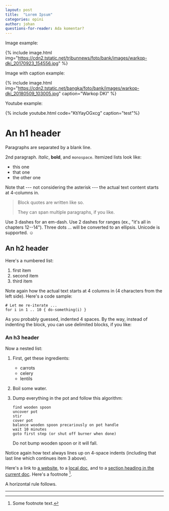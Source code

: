 ```yaml
---
layout: post
title:  "Lorem Ipsum"
categories: opini
author: johan 
questions-for-reader: Ada komentar?
---
```


Image example:

{% include image.html
    img="https://cdn2.tstatic.net/tribunnews/foto/bank/images/warkop-dki_20170923_154556.jpg"
    %}

Image with caption example:

{% include image.html
    img="https://cdn2.tstatic.net/bangka/foto/bank/images/warkop-dki_20180509_103005.jpg"
    caption="Warkop DKI"
    %}

Youtube example:

{% include youtube.html
    code="KtiYayOGxcg"
    caption="test"%}

# An h1 header

Paragraphs are separated by a blank line.

2nd paragraph. *Italic*, **bold**, and `monospace`. Itemized lists
look like:

  * this one
  * that one
  * the other one

Note that --- not considering the asterisk --- the actual text
content starts at 4-columns in.

> Block quotes are
> written like so.
>
> They can span multiple paragraphs,
> if you like.

Use 3 dashes for an em-dash. Use 2 dashes for ranges (ex., "it's all
in chapters 12--14"). Three dots ... will be converted to an ellipsis.
Unicode is supported. ☺



## An h2 header

Here's a numbered list:

 1. first item
 2. second item
 3. third item

Note again how the actual text starts at 4 columns in (4 characters
from the left side). Here's a code sample:

    # Let me re-iterate ...
    for i in 1 .. 10 { do-something(i) }

As you probably guessed, indented 4 spaces. By the way, instead of
indenting the block, you can use delimited blocks, if you like:


### An h3 header

Now a nested list:

 1. First, get these ingredients:
      * carrots
      * celery
      * lentils

 2. Boil some water.
 3. Dump everything in the pot and follow
    this algorithm:

        find wooden spoon
        uncover pot
        stir
        cover pot
        balance wooden spoon precariously on pot handle
        wait 10 minutes
        goto first step (or shut off burner when done)

    Do not bump wooden spoon or it will fall.

Notice again how text always lines up on 4-space indents (including
that last line which continues item 3 above).

Here's a link to [a website](http://foo.bar), to a [local
doc](local-doc.html), and to a [section heading in the current
doc](#an-h2-header). Here's a footnote [^1].

[^1]: Some footnote text.

A horizontal rule follows.

***